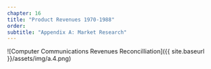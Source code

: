 ```yaml
---
chapter: 16
title: "Product Revenues 1970-1988"
order: 
subtitle: "Appendix A: Market Research"
---
```


![Computer Communications Revenues Reconcilliation]({{ site.baseurl }}/assets/img/a.4.png)